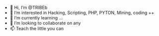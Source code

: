 - 👋 Hi, I’m @TRIBEb
- 👀 I’m interested in Hacking, Scripting, PHP, PYTON, Mining, coding ++
- 🌱 I’m currently learning ...
- 💞️ I’m looking to collaborate on any
- 📫 Teach the little you can

<!---
TRIBEb/TRIBEb is a ✨ special ✨ repository because its `README.md` (this file) appears on your GitHub profile.
You can click the Preview link to take a look at your changes.
--->
